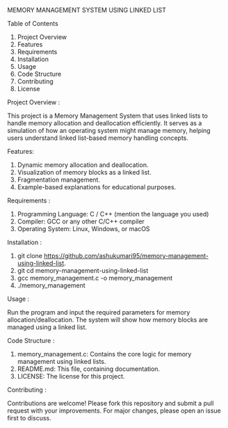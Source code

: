 MEMORY MANAGEMENT SYSTEM USING LINKED LIST

Table of Contents
1. Project Overview
2. Features
3. Requirements
4. Installation
5. Usage
6. Code Structure
7. Contributing
8. License



Project Overview :

This project is a Memory Management System that uses linked lists to handle memory allocation and deallocation efficiently. It serves as a simulation of how an operating system might manage memory, helping users understand linked list-based memory handling concepts.


Features:

1. Dynamic memory allocation and deallocation.
2. Visualization of memory blocks as a linked list.
3. Fragmentation management.
4. Example-based explanations for educational purposes.


Requirements :

1. Programming Language: C / C++ (mention the language you used)
2. Compiler: GCC or any other C/C++ compiler
3. Operating System: Linux, Windows, or macOS


Installation :

1. git clone https://github.com/ashukumari95/memory-management-using-linked-list.
2. git cd memory-management-using-linked-list
3. gcc memory_management.c -o memory_management
4.  ./memory_management


Usage :

Run the program and input the required parameters for memory allocation/deallocation. The system will show how memory blocks are managed using a linked list.


Code Structure :

1. memory_management.c: Contains the core logic for memory management using linked lists.
2. README.md: This file, containing documentation.
3. LICENSE: The license for this project.

Contributing :

Contributions are welcome! Please fork this repository and submit a pull request with your improvements. For major changes, please open an issue first to discuss.

